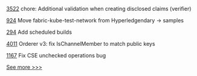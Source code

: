 
[3522](https://github.com/hyperledger/aries-framework-go/pull/3522) chore: Additional validation when creating disclosed claims (verifier)

[924](https://github.com/hyperledger/fabric-samples/pull/924) Move fabric-kube-test-network from Hyperledgendary -> samples

[294](https://github.com/hyperledger/fabric-chaincode-java/pull/294) Add scheduled builds

[4011](https://github.com/hyperledger/fabric/pull/4011) Orderer v3: fix IsChannelMember to match public keys

[1167](https://github.com/hyperledger/solang/pull/1167) Fix CSE unchecked operations bug


[See more >>>](https://start-here.hyperledger.org/pull-requests)

